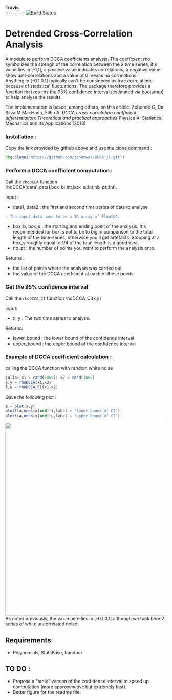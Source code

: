 **Travis**     
:--------:
[![Build Status](https://travis-ci.com/johncwok/DCCA.jl.svg?branch=master)](https://travis-ci.com/johncwok/DCCA.jl)

Detrended Cross-Correlation Analysis
=================================================

A module to perform DCCA coefficients analysis. The coefficient rho symbolizes the strengh of the correlation between the 2 time series, it's value lies in [-1,1], a positive value indicates correlations, a negative value show anti-correlations and a value of 0 means no correlations.\
Anything in [-0.1,0.1] typically can't be considered as true correlations because of statistical fluctuations. The package therefore provides a function that returns the 95% confidence interval (estimated via bootstrap) to help analyse the results.

The implementation is based, among others, on this article:
Zebende G, Da Silva M MacHado, Filho A. *DCCA cross-correlation coefficient differentiation: Theoretical and practical approaches* Physica A: Statistical Mechanics and its Applications
(2013)

### Installation :

Copy the link provided by github above and use the clone command :
```Julia
Pkg.clone("https://github.com/johncwok/DCCA.jl.git")
```

### Perform a DCCA coefficient computation :

Call the ```rhoDCCA``` function rhoDCCA(data1,data1,box_b::Int,box_s::Int,nb_pt::Int).

Input :
* data1, data2 : the first  and second time series of data to analyse
```diff
- The input data have to be a 1D array of Float64.
```
* box_b, box_s : the starting and ending point of the analysis. It's recommended for box_s not to be to big in comparison to 
the total length of the time-series, otherwise you'll get artefacts. Stopping at a box_s roughly equal to 1/4 of the total length 
is a good idea.
* nb_pt : the number of points you want to perform the analysis onto. 

Returns :
* the list of points where the analysis was carried out
* the value of the DCCA coefficient at each of these points

### Get the 95% confidence interval

Call the ```rhoDCCA_CI``` function rhoDCCA_CI(x,y)

Input:
* x, y : The two time series to analyse.

Returns:
* lower_bound : the lower bound of the confidence interval
* upper_bound : the upper bound of the confidence interval


### Example of DCCA coefficient calculation :

calling the DCCA function with random white noise

```julia
julia> x1 = rand(1000); x2 = rand(1000)
x,y = rhoDCCA(x1,x2)
l,u = rhoDCCA_CI(x1,x2)
```
Gave the following plot :

```julia
a = plot(x,y)
plot!(a,ones(x[end]*l,label = "lower bound of CI")  
plot!(a,ones(x[end]*u,label = "upper bound of CI")  
```
<img src="https://user-images.githubusercontent.com/34754896/69163454-82224680-0aee-11ea-8437-3b56cb0770b8.JPG" width="600">
As noted previously, the value here lies in [-0.1,0.1] although we took here 2 series of white uncorrelated noise.


Requirements
------------

* Polynomials, StatsBase, Random


TO DO :
------------
- Propose a "table" version of the confidence interval to speed up computation (more approximative but extremely fast).
- Better figure for the readme file.

